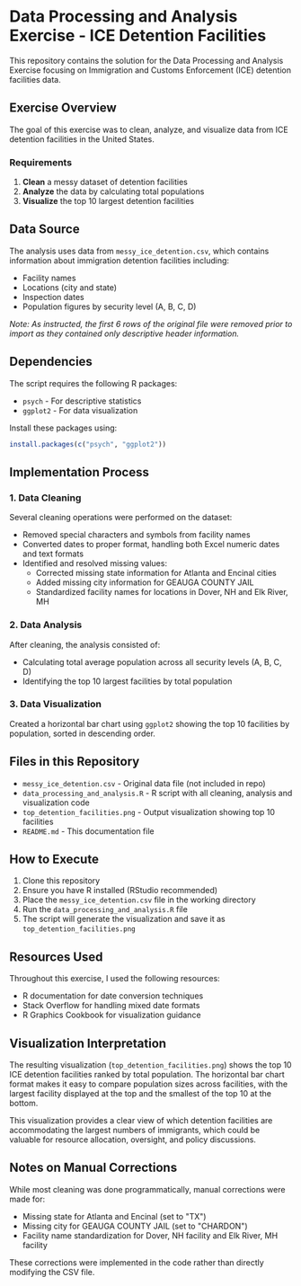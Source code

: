 # Data Processing and Analysis Exercise - ICE Detention Facilities

This repository contains the solution for the Data Processing and Analysis Exercise focusing on Immigration and Customs Enforcement (ICE) detention facilities data.

## Exercise Overview

The goal of this exercise was to clean, analyze, and visualize data from ICE detention facilities in the United States.

### Requirements

1. **Clean** a messy dataset of detention facilities
2. **Analyze** the data by calculating total populations
3. **Visualize** the top 10 largest detention facilities

## Data Source

The analysis uses data from `messy_ice_detention.csv`, which contains information about immigration detention facilities including:

- Facility names
- Locations (city and state)
- Inspection dates
- Population figures by security level (A, B, C, D)

*Note: As instructed, the first 6 rows of the original file were removed prior to import as they contained only descriptive header information.*

## Dependencies

The script requires the following R packages:
- `psych` - For descriptive statistics
- `ggplot2` - For data visualization

Install these packages using:
```R
install.packages(c("psych", "ggplot2"))
```

## Implementation Process

### 1. Data Cleaning

Several cleaning operations were performed on the dataset:

- Removed special characters and symbols from facility names
- Converted dates to proper format, handling both Excel numeric dates and text formats
- Identified and resolved missing values:
  - Corrected missing state information for Atlanta and Encinal cities
  - Added missing city information for GEAUGA COUNTY JAIL
  - Standardized facility names for locations in Dover, NH and Elk River, MH

### 2. Data Analysis

After cleaning, the analysis consisted of:
- Calculating total average population across all security levels (A, B, C, D)
- Identifying the top 10 largest facilities by total population

### 3. Data Visualization

Created a horizontal bar chart using `ggplot2` showing the top 10 facilities by population, sorted in descending order.

## Files in this Repository

- `messy_ice_detention.csv` - Original data file (not included in repo)
- `data_processing_and_analysis.R` - R script with all cleaning, analysis and visualization code
- `top_detention_facilities.png` - Output visualization showing top 10 facilities
- `README.md` - This documentation file

## How to Execute

1. Clone this repository
2. Ensure you have R installed (RStudio recommended)
3. Place the `messy_ice_detention.csv` file in the working directory
4. Run the `data_processing_and_analysis.R` file
5. The script will generate the visualization and save it as `top_detention_facilities.png`

## Resources Used

Throughout this exercise, I used the following resources:
- R documentation for date conversion techniques
- Stack Overflow for handling mixed date formats
- R Graphics Cookbook for visualization guidance

## Visualization Interpretation

The resulting visualization (`top_detention_facilities.png`) shows the top 10 ICE detention facilities ranked by total population. The horizontal bar chart format makes it easy to compare population sizes across facilities, with the largest facility displayed at the top and the smallest of the top 10 at the bottom.

This visualization provides a clear view of which detention facilities are accommodating the largest numbers of immigrants, which could be valuable for resource allocation, oversight, and policy discussions.

## Notes on Manual Corrections

While most cleaning was done programmatically, manual corrections were made for:
- Missing state for Atlanta and Encinal (set to "TX")
- Missing city for GEAUGA COUNTY JAIL (set to "CHARDON")
- Facility name standardization for Dover, NH facility and Elk River, MH facility

These corrections were implemented in the code rather than directly modifying the CSV file.
